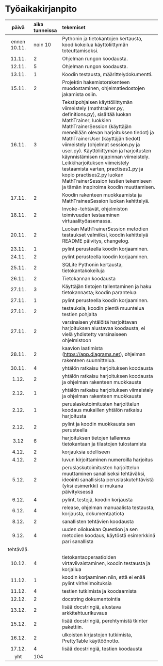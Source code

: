 # Työaikakirjanpito

| päivä | aika tunneissa | tekemiset  |
| :----:|:-----| :-----|
| ennen 10.11.  | noin 10    | Pythonin ja tietokantojen kertausta, koodikokeilua käyttöliittymän toteuttamiseksi.  |
| 11.11. | 2    | Ohjelman rungon koodausta. |
| 12.11. | 5    | Ohjelman rungon koodausta. |
| 13.11. | 1    | Koodin testausta, määrittelydokumentti. |
|15.11. | 2 | Projektin hakemistorakenteen muodostaminen, ohjelmatiedostojen jakamista osiin.
|16.11. | 3 | Tekstipohjaisen käyttöliittymän viimeistely (mathtrainer.py, definitions.py), sisältää luokan MathTrainer, luokkien MathTrainerSession (käyttäjän meneillään olevan harjoituksen tiedot) ja MathTrainerUser (käyttäjän tiedot) viimeistely (ohjelmat session.py ja user.py). Käyttöliittymän ja harjoitusten käynnistämisen rajapinnan viimeistely. Leikkiharjoituksen viimeistely testaamista varten, practises1.py ja kopio practises2.py luokan MathTrainerSession testien tekemiseen ja tämän inspiroima koodin muuttamisen. |
|17.11. | 2 | Koodin rakenteen muokkaamista ja MathTrainesSession luokan kehittelyä. |
|18.11. | 2 | Invoke-tehtävät, ohjelmiston toimivuuden testaaminen virtuaalityöasemassa. |
|20.11. | 2 | Luokan MathTrainerSession metodien testaukset valmiiksi, koodin kehittelyä README päivitys, changelog. |
|23.11. | 1 | pylint perusteella koodin korjaaminen. |
|24.11. | 2 | pylint perusteella koodin korjaaminen. |
|25.11. | 2 | SQLite Pythonin kertausta, tietokantakokeiluja |
|26.11. | 2 | Tietokannan koodausta |
|27.11. | 3 | Käyttäjän tietojen tallentaminen ja haku tietokannasta; koodin parantelua |
|27.11. | 1 | pylint perusteella koodin korjaaminen. |
|27.11. | 2 | testauksia, koodin pientä muuntelua testien pohjalta |
|27.11. | 2 | varsinaisen yhtälöitä harjoittavan harjoituksen alustavaa koodausta, ei vielä yhdistetty varsinaiseen ohjelmistoon |
|28.11. | 2 |kaavion laatimista (https://app.diagrams.net), ohjelman rakenteen suunnittelua.|
|30.11. | 4 |yhtälön ratkaisu harjoituksen koodausta |
|1.12. | 2 |yhtälön ratkaisu harjoituksen koodausta ja ohjelman rakenteen muokkausta |
|2.12. | 1 |yhtälön ratkaisu harjoituksen viimeistely ja ohjelman rakenteen muokkausta | 
|2.12. | 1 |peruslaskutoimitusten harjoittelun koodaus mukaillen yhtälön ratkaisu harjoitusta |
|2.12. | 2 |pylint ja koodin muokkausta sen perusteella |
|3.12 | 6 | harjoituksen tietojen tallennus tietokantaan ja tilastojen tulostamista |
|4.12.| 2 | korjauksia edelliseen |
|4.12.| 2 | luvun kirjoittaminen numeroilla harjoitus
|5.12.| 2 | peruslaskutoimitusten harjoittelun muuttaminen sanalliseksi tehtäväksi, ideointi sanallisista peruslaskutehtävistä (yksi esimerkki) ei mukana päivityksessä |
|6.12.| 4 | pylint, testejä, koodin korjausta |
|6.12.| 4 | release, ohjelman manuaalista testausta, korjausta, dokumentaatiota |
|8.12.| 2 | sanallisten tehtävien koodausta |
|9.12.| 4 | uuden olioluokan Question ja sen metodien koodaus, käytöstä esimerkkinä pari sanallista
tehtävää. |
|10.12.|4| tietokantaoperaatioiden virtaviivaistaminen, koodin testausta ja korjailua|
|11.12.|1| koodin korjaaminen niin, että ei enää pylint virheilmoituksia|
|11.12.|4| testien tutkimista ja koodaamista|
|12.12.|2| docstring dokumentointia|
|13.12.|2| lisää docstringiä, alustava arkkitehtuurikuvaus|
|15.12.|2| lisää docstringiä, perehtymistä tkinter pakettiin.|
|16.12.|2| ulkoisten kirjastojen tutkimista, PrettyTable käyttöönotto.|
|17.12.|4| lisää docstringiä, testien koodausta|
| yht |104 |

